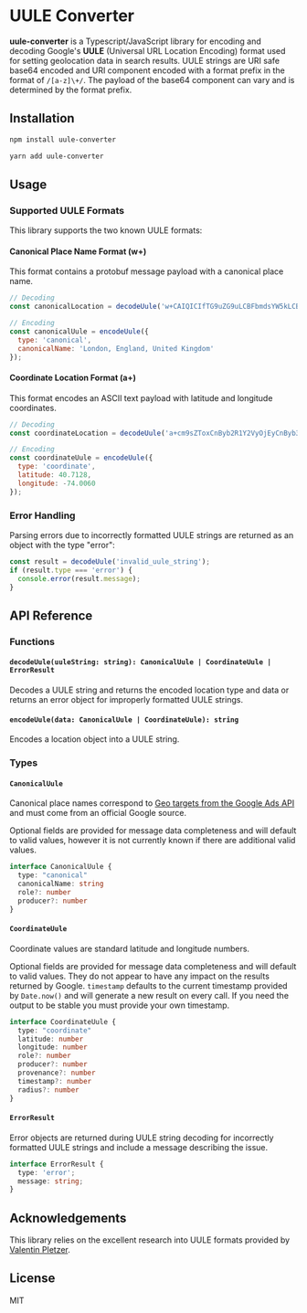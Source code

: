 # UULE Converter

**uule-converter** is a Typescript/JavaScript library for encoding and decoding Google's **UULE** (Universal URL Location Encoding) format used for setting geolocation data in search results. UULE strings are URI safe base64 encoded and URI component encoded with a format prefix in the format of `/[a-z]\+/`. The payload of the base64 component can vary and is determined by the format prefix.

## Installation

```bash
npm install uule-converter
```

```bash
yarn add uule-converter
```

## Usage

### Supported UULE Formats

This library supports the two known UULE formats:

#### Canonical Place Name Format (w+)

This format contains a protobuf message payload with a canonical place name.

```javascript
// Decoding
const canonicalLocation = decodeUule('w+CAIQICIfTG9uZG9uLCBFbmdsYW5kLCBVbml0ZWQgS2luZ2RvbQ%3D%3D');

// Encoding
const canonicalUule = encodeUule({
  type: 'canonical',
  canonicalName: 'London, England, United Kingdom'
});
```

#### Coordinate Location Format (a+)

This format encodes an ASCII text payload with latitude and longitude coordinates.

```javascript
// Decoding
const coordinateLocation = decodeUule('a+cm9sZToxCnByb2R1Y2VyOjEyCnByb3ZlbmFuY2U6MAp0aW1lc3RhbXA6MTc0MTIyMDQyMjA4MjAwMApsYXRsbmd7CmxhdGl0dWRlX2U3OjQwNzEyODAwMApsb25naXR1ZGVfZTc6LTc0MDA2MDAwMAp9CnJhZGl1czotMQ%253D%253D');

// Encoding
const coordinateUule = encodeUule({
  type: 'coordinate',
  latitude: 40.7128,
  longitude: -74.0060
});
```

### Error Handling

Parsing errors due to incorrectly formatted UULE strings are returned as an object with the type "error":

```javascript
const result = decodeUule('invalid_uule_string');
if (result.type === 'error') {
  console.error(result.message);
}
```

## API Reference

### Functions

#### `decodeUule(uuleString: string): CanonicalUule | CoordinateUule | ErrorResult`

Decodes a UULE string and returns the encoded location type and data or returns an error object for improperly formatted UULE strings.

#### `encodeUule(data: CanonicalUule | CoordinateUule): string`

Encodes a location object into a UULE string.

### Types

#### `CanonicalUule`

Canonical place names correspond to [Geo targets from the Google Ads API](https://developers.google.com/google-ads/api/data/geotargets) and must come from an official Google source.

Optional fields are provided for message data completeness and will default to valid values, however it is not currently known if there are additional valid values.

```typescript
interface CanonicalUule {
  type: "canonical"
  canonicalName: string
  role?: number
  producer?: number
}
```

#### `CoordinateUule`

Coordinate values are standard latitude and longitude numbers.

Optional fields are provided for message data completeness and will default to valid values. They do not appear to have any impact on the results returned by Google. `timestamp` defaults to the current timestamp provided by `Date.now()` and will generate a new result on every call. If you need the output to be stable you must provide your own timestamp.

```typescript
interface CoordinateUule {
  type: "coordinate"
  latitude: number
  longitude: number
  role?: number
  producer?: number
  provenance?: number
  timestamp?: number
  radius?: number
}
```

#### `ErrorResult`

Error objects are returned during UULE string decoding for incorrectly formatted UULE strings and include a message describing the issue.

```typescript
interface ErrorResult {
  type: 'error';
  message: string;
}
```

## Acknowledgements

This library relies on the excellent research into UULE formats provided by [Valentin Pletzer](https://valentin.app/uule.html).

## License

MIT
